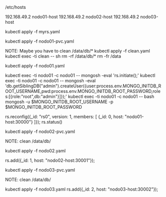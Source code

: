/etc/hosts

192.168.49.2 nodo01-host
192.168.49.2 nodo02-host
192.168.49.2 nodo03-host




kubectl apply -f myrs.yaml

kubectl apply -f nodo01-pvc.yaml

NOTE: Maybe you have to clean /data/db/*
      kubectl apply -f clean.yaml
      kubectl exec -ti clean -- sh
      rm -rf /data/db/*
      rm -fr /data

kubectl apply -f nodo01.yaml


kubectl exec -ti nodo01 -c nodo01 -- mongosh -eval 'rs.initiate();'
kubectl exec -ti nodo01 -c nodo01 -- mongosh -eval 'db.getSiblingDB("admin").createUser({user:process.env.MONGO_INITDB_ROOT_USERNAME,pwd:process.env.MONGO_INITDB_ROOT_PASSWORD,roles:[{role:"root",db:"admin"}]});'
kubectl exec -ti nodo01 -c nodo01 -- bash
mongosh -u $MONGO_INITDB_ROOT_USERNAME -p $MONGO_INITDB_ROOT_PASSWORD

rs.reconfig({_id: "rs0", version: 1, members: [ {_id: 0, host: "nodo01-host:30000"} ]});
rs.status()



kubectl apply -f nodo02-pvc.yaml

NOTE: clean /data/db/

kubectl apply -f nodo02.yaml

rs.add({_id: 1, host: "nodo02-host:30001"});


kubectl apply -f nodo03-pvc.yaml

NOTE: clean /data/db/

kubectl apply -f nodo03.yaml
rs.add({_id: 2, host: "nodo03-host:30002"});

